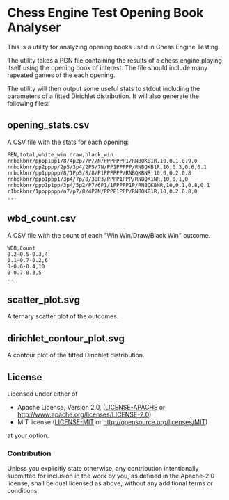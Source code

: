 # Chess Engine Test Opening Book Analyser

This is a utility for analyzing opening books used in Chess Engine Testing.

The utility takes a PGN file containing the results of a chess
engine playing itself using the opening book of interest. The file should
include many repeated games of the each opening.

The utility will then output some useful stats to stdout including the
parameters of a fitted Dirichlet distribution. It will also generate the
following files:

## opening_stats.csv

A CSV file with the stats for each opening:

```
FEN,total,white_win,draw,black_win
rnbqkbnr/pppp1pp1/8/4p2p/7P/7N/PPPPPPP1/RNBQKB1R,10,0.1,0.9,0
rnbqkbnr/pp2pppp/2p5/3p4/2P5/7N/PP1PPPPP/RNBQKB1R,10,0.3,0.6,0.1
rnbqkbnr/pp1ppppp/8/1Pp5/8/8/P1PPPPPP/RNBQKBNR,10,0,0.2,0.8
rnbqkbnr/ppp1ppp1/3p4/7p/8/3BP3/PPPP1PPP/RNBQK1NR,10,0,1,0
rnbqkbnr/ppp1p1pp/3p4/5p2/P7/6P1/1PPPPP1P/RNBQKBNR,10,0.1,0.8,0.1
r1bqkbnr/1ppppppp/n7/p7/8/4P2N/PPPP1PPP/RNBQKB1R,10,0.2,0.8,0
...
```

## wbd_count.csv

A CSV file with the count of each "Win Win/Draw/Black Win" outcome.

```
WDB,Count
0.2-0.5-0.3,4
0.1-0.7-0.2,6
0-0.6-0.4,10
0-0.7-0.3,5
...
```

## scatter_plot.svg

A ternary scatter plot of the outcomes.

## dirichlet_contour_plot.svg

A contour plot of the fitted Dirichlet distribution.

## License

Licensed under either of

 * Apache License, Version 2.0, ([LICENSE-APACHE](LICENSE-APACHE) or
   http://www.apache.org/licenses/LICENSE-2.0)
 * MIT license ([LICENSE-MIT](LICENSE-MIT) or
   http://opensource.org/licenses/MIT)

at your option.

### Contribution

Unless you explicitly state otherwise, any contribution intentionally
submitted for inclusion in the work by you, as defined in the Apache-2.0
license, shall be dual licensed as above, without any additional terms or
conditions.
